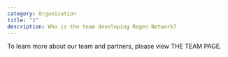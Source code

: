 ```yaml
---
category: Organization
title: "1"
description: Who is the team developing Regen Network?
---
```

To learn more about our team and partners, please view THE TEAM PAGE.